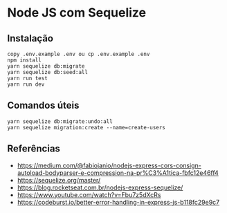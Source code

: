 # Node JS com Sequelize

## Instalação
````
copy .env.example .env ou cp .env.example .env
npm install
yarn sequelize db:migrate
yarn sequelize db:seed:all
yarn run test
yarn run dev
````
## Comandos úteis
````
yarn sequelize db:migrate:undo:all
yarn sequelize migration:create --name=create-users
````


## Referências
- https://medium.com/@fabiojanio/nodejs-express-cors-consign-autoload-bodyparser-e-compression-na-pr%C3%A1tica-fbfc12e46ff4
- https://sequelize.org/master/
- https://blog.rocketseat.com.br/nodejs-express-sequelize/
- https://www.youtube.com/watch?v=Fbu7z5dXcRs
- https://codeburst.io/better-error-handling-in-express-js-b118fc29e9c7
